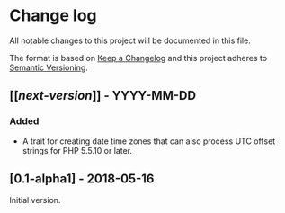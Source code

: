 # Change log
All notable changes to this project will be documented in this file.

The format is based on [Keep a Changelog](http://keepachangelog.com/)
and this project adheres to [Semantic Versioning](http://semver.org/).

## [[*next-version*]] - YYYY-MM-DD
### Added
- A trait for creating date time zones that can also process UTC offset strings for PHP 5.5.10 or later.

## [0.1-alpha1] - 2018-05-16
Initial version.
